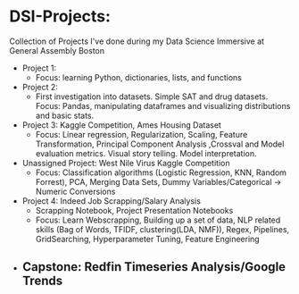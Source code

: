 # DSI-Projects:
Collection of Projects I've done during my Data Science Immersive at General Assembly Boston

- Project 1:
  - Focus: learning Python, dictionaries, lists, and functions
- Project 2:
  - First investigation into datasets. Simple SAT and drug datasets. Focus: Pandas, manipulating dataframes and visualizing distributions and basic stats.
- Project 3: Kaggle Competition, Ames Housing Dataset
  - Focus: Linear regression, Regularization, Scaling, Feature Transformation, Principal Component Analysis ,Crossval and Model evaluation metrics. Visual story telling. Model interpretation.
- Unassigned Project: West Nile Virus Kaggle Competition
  - Focus: Classification algorithms (Logistic Regression, KNN, Random Forrest), PCA, Merging Data Sets, Dummy Variables/Categorical -> Numeric Conversions
- Project 4: Indeed Job Scrapping/Salary Analysis
  - Scrapping Notebook, Project Presentation Notebooks
  - Focus: Learn Webscrapping, Building up a set of data, NLP related skills (Bag of Words, TFIDF, clustering(LDA, NMF)), Regex, Pipelines, GridSearching, Hyperparameter Tuning, Feature Engineering
- Capstone: Redfin Timeseries Analysis/Google Trends
  -
